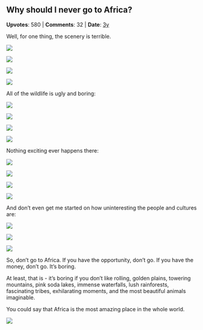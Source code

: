 ## Why should I never go to Africa?
    
**Upvotes**: 580 | **Comments**: 32 | **Date**: [3y](https://www.quora.com/Why-should-I-never-go-to-Africa/answer/Gary-Meaney)

Well, for one thing, the scenery is terrible.

![](https://qph.fs.quoracdn.net/main-qimg-03450c2fb34edc62b4e3635fc10ef8ee-lq)

![](https://qph.fs.quoracdn.net/main-qimg-3de88e4cd1c93229813a97e222bbae6d-lq)

![](https://qph.fs.quoracdn.net/main-qimg-3b31b40973729606ffd1c6459c58e183-lq)

![](https://qph.fs.quoracdn.net/main-qimg-7cacd8ed3290dfc91b2b98038de8c85d-lq)

All of the wildlife is ugly and boring:

![](https://qph.fs.quoracdn.net/main-qimg-6d600691c08476d669429d45c767cf89-lq)

![](https://qph.fs.quoracdn.net/main-qimg-b012412f996d8dc883ee2eb2498f0cf7-lq)

![](https://qph.fs.quoracdn.net/main-qimg-97b24cf96224a7fc1708febed2265eee-lq)

![](https://qph.fs.quoracdn.net/main-qimg-7bec8758929b6936c03590322af5365c-lq)

Nothing exciting ever happens there:

![](https://qph.fs.quoracdn.net/main-qimg-a7c0e4fe00cedce612747e7155998f6d-lq)

![](https://qph.fs.quoracdn.net/main-qimg-e7923ebc486e2c51d31bdd028772fbbc.webp)

![](https://qph.fs.quoracdn.net/main-qimg-cf33d4998223177edd5c5f280bf2637a-lq)

![](https://qph.fs.quoracdn.net/main-qimg-206706ab768eadbb0c1ac2198645f739-lq)

And don’t even get me started on how uninteresting the people and cultures are:

![](https://qph.fs.quoracdn.net/main-qimg-1c4bfcff7bb7d127d49b705c7179cb43-lq)

![](https://qph.fs.quoracdn.net/main-qimg-ac83e987d460a2bb1e7ea80856eb9260-lq)

![](https://qph.fs.quoracdn.net/main-qimg-6992410dbe1a21527458e1e2ee439cda-lq)

So, don’t go to Africa. If you have the opportunity, don’t go. If you have the money, don’t go. It’s boring.

At least, that is - it’s boring if you don’t like rolling, golden plains, towering mountains, pink soda lakes, immense waterfalls, lush rainforests, fascinating tribes, exhilarating moments, and the most beautiful animals imaginable.

You could say that Africa is the most amazing place in the whole world.

![](https://qph.fs.quoracdn.net/main-qimg-24726bbba16d647e7efb9ada239ddbb8-lq)

